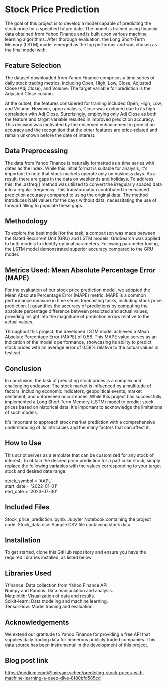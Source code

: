 # Stock Price Prediction
The goal of this project is to develop a model capable of predicting the stock price for a specified future date. The model is trained using financial data obtained from Yahoo Finance and is built upon various machine learning algorithms. After thorough evaluation, the Long Short-Term Memory (LSTM) model emerged as the top performer and was chosen as the final model with.

## Feature Selection
The dataset downloaded from Yahoo Finance comprises a time series of daily stock trading metrics, including Open, High, Low, Close, Adjusted Close (Adj Close), and Volume. The target variable for prediction is the Adjusted Close column.

At the outset, the features considered for training included Open, High, Low, and Volume. However, upon analysis, Close was excluded due to its high correlation with Adj Close. Surprisingly, employing only Adj Close as both the feature and target variable resulted in improved prediction accuracy. This decision was motivated by the observed enhancement in prediction accuracy and the recognition that the other features are price-related and remain unknown before the date of interest.

## Data Preprocessing
The data from Yahoo Finance is naturally formatted as a time series with dates as the index. While this initial format is suitable for analysis, it's important to note that stock markets operate only on business days. As a result, there are gaps in the data on weekends and holidays. To address this, the .asfreq() method was utilized to convert the irregularly spaced data into a regular frequency. This transformation contributed to enhanced prediction accuracy compared to using the original data. The method introduces NaN values for the days without data, necessitating the use of forward filling to populate these gaps.

## Methodology
To explore the best model for the task, a comparison was made between the Gated Recurrent Unit (GRU) and LSTM models. GridSearch was applied to both models to identify optimal parameters. Following parameter tuning, the LSTM model demonstrated superior accuracy compared to the GRU model.

## Metrics Used: Mean Absolute Percentage Error (MAPE)
For the evaluation of our stock price prediction model, we adopted the Mean Absolute Percentage Error (MAPE) metric. MAPE is a common performance measure in time series forecasting tasks, including stock price prediction. It quantifies the accuracy of predictions by computing the absolute percentage difference between predicted and actual values, providing insight into the magnitude of prediction errors relative to the actual values.

Throughout this project, the developed LSTM model achieved a Mean Absolute Percentage Error (MAPE) of 0.58. This MAPE value serves as an indication of the model's performance, showcasing its ability to predict stock prices with an average error of 0.58% relative to the actual values in test set.

## Conclusion
In conclusion, the task of predicting stock prices is a complex and challenging endeavor. The stock market is influenced by a multitude of factors, including economic indicators, geopolitical events, market sentiment, and unforeseen occurrences. While this project has successfully implemented a Long Short Term Memory (LSTM) model to predict stock prices based on historical data, it's important to acknowledge the limitations of such models.

It's important to approach stock market prediction with a comprehensive understanding of its intricacies and the many factors that can affect it.

## How to Use
This script serves as a template that can be customized for any stock of interest. To obtain the desired price prediction for a particular stock, simply replace the following variables with the values corresponding to your target stock and desired date range:

stock_symbol = 'AAPL'<br>
start_date = '2022-01-01'<br>
end_date = '2023-07-30'<br>

## Included Files
Stock_price_prediction.ipynb: Jupyter Notebook containing the project code.
Stock_data.csv: Sample CSV file containing stock data.

## Installation
To get started, clone this GitHub repository and ensure you have the required libraries installed, as listed below.

## Libraries Used
Yfinance: Data collection from Yahoo Finance API.<br>
Numpy and Pandas: Data manipulation and analysis.<br>
Matplotlib: Visualization of data and results.<br>
Scikit-learn: Data modeling and machine learning.<br>
TensorFlow: Model training and evaluation.<br>

## Acknowledgements
We extend our gratitude to Yahoo Finance for providing a free API that supplies daily trading data for numerous publicly traded companies. This data source has been instrumental in the development of this project.

## Blog post link
https://medium.com/@miryam.ychen/predicting-stock-prices-with-machine-learning-a-deep-dive-8f80bfd585cd
